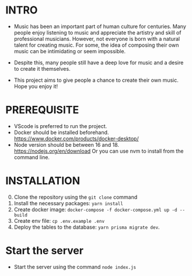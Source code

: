 # INTRO

- Music has been an important part of human culture for centuries.
Many people enjoy listening to music and appreciate the artistry and
skill of professional musicians. However, not everyone is born with a
natural talent for creating music. For some, the idea of composing
their own music can be intimidating or seem impossible.

- Despite this, many people still have a deep love for music and a
desire to create it themselves.

- This project aims to give people a chance to create their own music. Hope you enjoy it!

# PREREQUISITE

- VScode is preferred to run the project.
- Docker should be installed beforehand. 
https://www.docker.com/products/docker-desktop/
- Node version should be between 16 and 18.
https://nodejs.org/en/download Or you can use nvm to install from the command line.

# INSTALLATION

0. Clone the repository using the `git clone` command
1. Install the necessary packages: `yarn install`
2. Create docker image: `docker-compose -f docker-compose.yml up -d --build`
3. Create env file: `cp .env.example .env`
4. Deploy the tables to the database: `yarn prisma migrate dev`.

# Start the server

- Start the server using the command `node index.js`